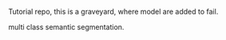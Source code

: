 Tutorial repo, this is a graveyard, where model are added to fail. 

multi class semantic segmentation. 
